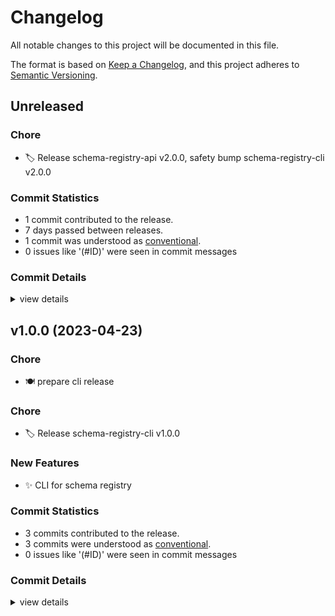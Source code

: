# Changelog

All notable changes to this project will be documented in this file.

The format is based on [Keep a Changelog](https://keepachangelog.com/en/1.0.0/),
and this project adheres to [Semantic Versioning](https://semver.org/spec/v2.0.0.html).

## Unreleased

### Chore

 - <csr-id-e1bf358ecc8f34464c657655322434793cb698b8/> 🏷️ Release schema-registry-api v2.0.0, safety bump schema-registry-cli v2.0.0

### Commit Statistics

<csr-read-only-do-not-edit/>

 - 1 commit contributed to the release.
 - 7 days passed between releases.
 - 1 commit was understood as [conventional](https://www.conventionalcommits.org).
 - 0 issues like '(#ID)' were seen in commit messages

### Commit Details

<csr-read-only-do-not-edit/>

<details><summary>view details</summary>

 * **Uncategorized**
    - 🏷️ Release schema-registry-api v2.0.0, safety bump schema-registry-cli v2.0.0 ([`e1bf358`](https://github.com/ilaborie/schema-registry-cli/commit/e1bf358ecc8f34464c657655322434793cb698b8))
</details>

## v1.0.0 (2023-04-23)

<csr-id-25ebd97c1c43e01754b11c44ab08a0bf37286a8c/>

### Chore

 - <csr-id-25ebd97c1c43e01754b11c44ab08a0bf37286a8c/> 🍽️ prepare cli release

### Chore

 - <csr-id-1e5359254eec50b9c9712b07230a1c82ae2b1416/> 🏷️ Release schema-registry-cli v1.0.0

### New Features

 - <csr-id-61b026741b67ff31692965d218c89d11eb2658d3/> ✨ CLI for schema registry

### Commit Statistics

<csr-read-only-do-not-edit/>

 - 3 commits contributed to the release.
 - 3 commits were understood as [conventional](https://www.conventionalcommits.org).
 - 0 issues like '(#ID)' were seen in commit messages

### Commit Details

<csr-read-only-do-not-edit/>

<details><summary>view details</summary>

 * **Uncategorized**
    - 🏷️ Release schema-registry-cli v1.0.0 ([`1e53592`](https://github.com/ilaborie/schema-registry-cli/commit/1e5359254eec50b9c9712b07230a1c82ae2b1416))
    - 🍽️ prepare cli release ([`25ebd97`](https://github.com/ilaborie/schema-registry-cli/commit/25ebd97c1c43e01754b11c44ab08a0bf37286a8c))
    - ✨ CLI for schema registry ([`61b0267`](https://github.com/ilaborie/schema-registry-cli/commit/61b026741b67ff31692965d218c89d11eb2658d3))
</details>


